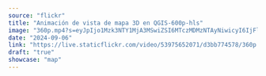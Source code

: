 ```yaml
---
source: "flickr"
title: "Animación de vista de mapa 3D en QGIS-600p-hls"
image: "360p.mp4?s=eyJpIjo1Mzk3NTY1MjA3MSwiZSI6MTczMDMzNTAyNiwicyI6IjFlNmE2OGE2Y2IzYTJlYWM3ZWU1NjlmYzkxNTdiMmRlYmViNTIzN2YiLCJ2IjoxfQ.mp4"
date: "2024-09-06"
link: "https://live.staticflickr.com/video/53975652071/d3bb774578/360p.mp4?s=eyJpIjo1Mzk3NTY1MjA3MSwiZSI6MTczMDMzNTAyNiwicyI6IjFlNmE2OGE2Y2IzYTJlYWM3ZWU1NjlmYzkxNTdiMmRlYmViNTIzN2YiLCJ2IjoxfQ"
draft: "true"
showcase: "map"
---
```

